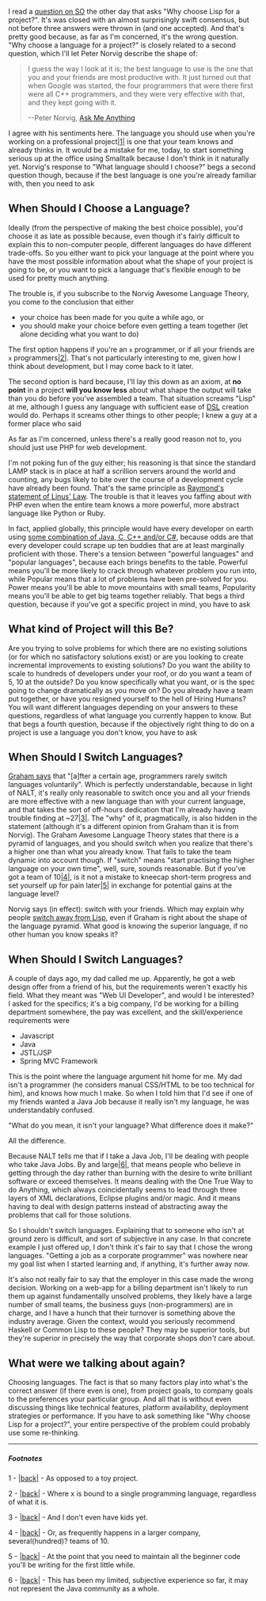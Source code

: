 I read a [question on SO](http://stackoverflow.com/questions/9286318/why-choose-lisp-for-a-project) the other day that asks "Why choose Lisp for a project?". It's was closed with an almost surprisingly swift consensus, but not before three answers were thrown in (and one accepted). And that's pretty good because, as far as I'm concerned, it's the wrong question. "Why choose a language for a project?" is closely related to a second question, which I'll let Peter Norvig describe the shape of:

> I guess the way I look at it is; the best language to use is the one that you and your friends are most productive with. It just turned out that when Google was started, the four programmers that were there first were all C++ programmers, and they were very effective with that, and they kept going with it. 
> 
> --Peter Norvig, [Ask Me Anything](http://www.youtube.com/watch?v=hE7k0_9k0VA#t=03m10s)

I agree with his sentiments here. The language you should use when you're working on a professional project<a name="note-Thu-Feb-16-222424EST-2012"></a>[|1|](#foot-Thu-Feb-16-222424EST-2012) is one that your team knows and already thinks in. It would be a mistake for me, today, to start something serious up at the office using Smalltalk because I don't think in it naturally yet. Norvig's response to "What language should I choose?" begs a second question though, because if the best language is one you're already familiar with, then you need to ask

## When Should I Choose a Language?

Ideally (from the perspective of making the best choice possible), you'd choose it as late as possible because, even though it's fairly difficult to explain this to non-computer people, different languages do have different trade-offs. So you either want to pick your language at the point where you have the most possible information about what the shape of your project is going to be, or you want to pick a language that's flexible enough to be used for pretty much anything.

The trouble is, if you subscribe to the Norvig Awesome Language Theory, you come to the conclusion that either

-   your choice has been made for you quite a while ago, or
-   you should make your choice before even getting a team together (let alone deciding what you want to do)

The first option happens if you're an `x` programmer, or if all your friends are `x` programmers<a name="note-Thu-Feb-16-222540EST-2012"></a>[|2|](#foot-Thu-Feb-16-222540EST-2012). That's not particularly interesting to me, given how I think about development, but I may come back to it later.

The second option is hard because, I'll lay this down as an axiom, at **no point** in a project **will you know less** about what shape the output will take than you do before you've assembled a team. That situation screams "Lisp" at me, although I guess any language with sufficient ease of [DSL](http://en.wikipedia.org/wiki/Domain-specific_language) creation would do. Perhaps it screams other things to other people; I knew a guy at a former place who said

As far as I'm concerned, unless there's a really good reason not to, you should just use PHP for web development.

I'm not poking fun of the guy either; his reasoning is that since the standard LAMP stack is in place at half a scrillion servers around the world and counting, any bugs likely to bite over the course of a development cycle have already been found. That's the same principle as [Raymond's statement of Linus' Law](http://en.wikipedia.org/wiki/Linus'_Law#By_Eric_Raymond). The trouble is that it leaves you faffing about with PHP even when the entire team knows a more powerful, more abstract language like Python or Ruby.

In fact, applied globally, this principle would have every developer on earth using [some combination of Java, C, C++ and/or C#](http://www.tiobe.com/index.php/content/paperinfo/tpci/index.html), because odds are that every developer could scrape up ten buddies that are at least marginally proficient with those. There's a tension between "powerful languages" and "popular languages", because each brings benefits to the table. Powerful means you'll be more likely to crack through whatever problem you run into, while Popular means that a lot of problems have been pre-solved for you. Power means you'll be able to move mountains with small teams, Popularity means you'll be able to get big teams together reliably. That begs a third question, because if you've got a specific project in mind, you have to ask

## What kind of Project will this Be?

Are you trying to solve problems for which there are no existing solutions (or for which no satisfactory solutions exist) or are you looking to create incremental improvements to existing solutions? Do you want the ability to scale to hundreds of developers under your roof, or do you want a team of 5, 10 at the outside? Do you know specifically what you want, or is the spec going to change dramatically as you move on? Do you already have a team put together, or have you resigned yourself to the hell of Hiring Humans? You will want different languages depending on your answers to these questions, regardless of what language you currently happen to know. But that begs a fourth question, because if the objectively right thing to do on a project is use a language you don't know, you have to ask

## When Should I Switch Languages?

[Graham says](http://www.paulgraham.com/avg.html) that "[a]fter a certain age, programmers rarely switch languages voluntarily". Which is perfectly understandable, because in light of NALT, it's really only reasonable to switch once you and all your friends are more effective with a new language than with your current language, and that takes the sort of off-hours dedication that I'm already having trouble finding at ~27<a name="note-Thu-Feb-16-222928EST-2012"></a>[|3|](#foot-Thu-Feb-16-222928EST-2012). The "why" of it, pragmatically, is also hidden in the statement (although it's a different opinion from Graham than it is from Norvig). The Graham Awesome Language Theory states that there is a pyramid of languages, and you should switch when you realize that there's a higher one than what you already know. That fails to take the team dynamic into account though. If "switch" means "start practising the higher language on your own time", well, sure, sounds reasonable. But if you've got a team of 10<a name="note-Thu-Feb-16-223158EST-2012"></a>[|4|](#foot-Thu-Feb-16-223158EST-2012), is it not a mistake to kneecap short-term progress and set yourself up for pain later<a name="note-Thu-Feb-16-223219EST-2012"></a>[|5|](#foot-Thu-Feb-16-223219EST-2012) in exchange for potential gains at the language level?

Norvig says (in effect): switch with your friends. Which may explain why people [switch away from Lisp](http://www.aaronsw.com/weblog/rewritingreddit), even if Graham is right about the shape of the language pyramid. What good is knowing the superior language, if no other human you know speaks it?

## When Should **I** Switch Languages?

A couple of days ago, my dad called me up. Apparently, he got a web design offer from a friend of his, but the requirements weren't exactly his field. What they meant was "Web UI Developer", and would I be interested? I asked for the specifics; it's a big company, I'd be working for a billing department somewhere, the pay was excellent, and the skill/experience requirements were


-   Javascript
-   Java
-   JSTL/JSP
-   Spring MVC Framework


This is the point where the language argument hit home for me. My dad isn't a programmer (he considers manual CSS/HTML to be too technical for him), and knows how much I make. So when I told him that I'd see if one of my friends wanted a Java Job because it really isn't my language, he was understandably confused.

"What do you mean, it isn't your language? What difference does it make?"

All the difference.

Because NALT tells me that if I take a Java Job, I'll be dealing with people who take Java Jobs. By and large<a name="note-Thu-Feb-16-223347EST-2012"></a>[|6|](#foot-Thu-Feb-16-223347EST-2012), that means people who believe in getting through the day rather than burning with the desire to write brilliant software or exceed themselves. It means dealing with the One True Way to do Anything, which always coincidentally seems to lead through three layers of XML declarations, Eclipse plugins and/or magic. And it means having to deal with design patterns instead of abstracting away the problems that call for those solutions.

So I shouldn't switch languages. Explaining that to someone who isn't at ground zero is difficult, and sort of subjective in any case. In that concrete example I just offered up, I don't think it's fair to say that I chose the wrong languages. "Getting a job as a corporate programmer" was nowhere near my goal list when I started learning and, if anything, it's further away now.

It's also not really fair to say that the employer in this case made the wrong decision. Working on a web-app for a billing department isn't likely to run them up against fundamentally unsolved problems, they likely have a large number of small teams, the business guys (non-programmers) are in charge, and I have a hunch that their turnover is something above the industry average. Given the context, would you seriously recommend Haskell or Common Lisp to these people? They may be superior tools, but they're superior in precisely the way that corporate shops *don't* care about.

## What were we talking about again?

Choosing languages. The fact is that so many factors play into what's the correct answer (if there even is one), from project goals, to company goals to the preferences your particular group. And all that is without even discussing things like technical features, platform availability, deployment strategies or performance. If you have to ask something like "Why choose Lisp for a project?", your entire perspective of the problem could probably use some re-thinking.


* * *
##### Footnotes

1 - <a name="foot-Thu-Feb-16-222424EST-2012"></a>[|back|](#note-Thu-Feb-16-222424EST-2012) - As opposed to a toy project.


2 - <a name="foot-Thu-Feb-16-222540EST-2012"></a>[|back|](#note-Thu-Feb-16-222540EST-2012) - Where x is bound to a single programming language, regardless of what it is.


3 - <a name="foot-Thu-Feb-16-222928EST-2012"></a>[|back|](#note-Thu-Feb-16-222928EST-2012) - And I don't even have kids yet.


4 - <a name="foot-Thu-Feb-16-223158EST-2012"></a>[|back|](#note-Thu-Feb-16-223158EST-2012) - Or, as frequently happens in a larger company, several(hundred)? teams of 10.


5 - <a name="foot-Thu-Feb-16-223219EST-2012"></a>[|back|](#note-Thu-Feb-16-223219EST-2012) - At the point that you need to maintain all the beginner code you'll be writing for the first little while.


6 - <a name="foot-Thu-Feb-16-223347EST-2012"></a>[|back|](#note-Thu-Feb-16-223347EST-2012) - This has been my limited, subjective experience so far, it may not represent the Java community as a whole.
